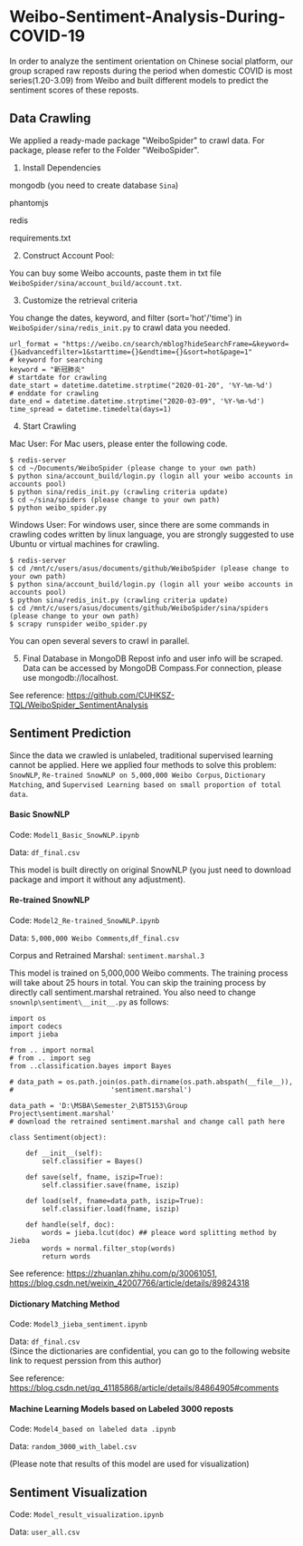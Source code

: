 # Weibo-Sentiment-Analysis-During-COVID-19
In order to analyze the sentiment orientation on Chinese social platform, our group scraped raw reposts during the period when domestic COVID is most series(1.20-3.09) from Weibo and built different models to predict the sentiment scores of these reposts.

## Data Crawling
We applied a ready-made package "WeiboSpider" to crawl data. For package, please refer to the Folder "WeiboSpider".

1. Install Dependencies  

mongodb (you need to create database `Sina`)  

phantomjs  

redis  

requirements.txt  


2. Construct Account Pool:  

You can buy some Weibo accounts, paste them in txt file `WeiboSpider/sina/account_build/account.txt`.  

3. Customize the retrieval criteria  

You change the dates, keyword, and filter (sort='hot'/'time') in `WeiboSpider/sina/redis_init.py` to crawl data you needed.  

```
url_format = "https://weibo.cn/search/mblog?hideSearchFrame=&keyword={}&advancedfilter=1&starttime={}&endtime={}&sort=hot&page=1"
# keyword for searching
keyword = "新冠肺炎"
# startdate for crawling
date_start = datetime.datetime.strptime("2020-01-20", '%Y-%m-%d')
# enddate for crawling
date_end = datetime.datetime.strptime("2020-03-09", '%Y-%m-%d')
time_spread = datetime.timedelta(days=1)
```  

4. Start Crawling  

Mac User:  For Mac users, please enter the following code.
```
$ redis-server
$ cd ~/Documents/WeiboSpider (please change to your own path)
$ python sina/account_build/login.py (login all your weibo accounts in accounts pool)
$ python sina/redis_init.py (crawling criteria update)
$ cd ~/sina/spiders (please change to your own path)
$ python weibo_spider.py
```
Windows User: For windows user, since there are some commands in crawling codes written by linux language, you are strongly suggested to use Ubuntu or virtual machines for crawling.  

```
$ redis-server
$ cd /mnt/c/users/asus/documents/github/WeiboSpider (please change to your own path)
$ python sina/account_build/login.py (login all your weibo accounts in accounts pool)
$ python sina/redis_init.py (crawling criteria update)
$ cd /mnt/c/users/asus/documents/github/WeiboSpider/sina/spiders (please change to your own path)
$ scrapy runspider weibo_spider.py
```  

You can open several severs to crawl in parallel.  

5. Final Database in MongoDB
Repost info and user info will be scraped. Data can be accessed by MongoDB Compass.For connection, please use mongodb://localhost.

See reference: https://github.com/CUHKSZ-TQL/WeiboSpider_SentimentAnalysis

## Sentiment Prediction
Since the data we crawled is unlabeled, traditional supervised learning cannot be applied. Here we applied four methods to solve this problem: ```SnowNLP```, ```Re-trained SnowNLP on 5,000,000 Weibo Corpus```, ```Dictionary Matching```, and ```Supervised Learning based on small proportion of total data```.
#### Basic SnowNLP
Code: ```Model1_Basic_SnowNLP.ipynb```  

Data: ```df_final.csv```  

This model is built directly on original SnowNLP (you just need to download package and import it without any adjustment).  

#### Re-trained SnowNLP
Code: ```Model2_Re-trained_SnowNLP.ipynb```  

Data: ```5,000,000 Weibo Comments```,```df_final.csv```  

Corpus and Retrained Marshal: ```sentiment.marshal.3```  

This model is trained on 5,000,000 Weibo comments. The training process will take about 25 hours in total. You can skip the training process by directly call sentiment.marshal retrained. You also need to change ```snownlp\sentiment\__init__.py``` as follows:  

```
import os
import codecs
import jieba

from .. import normal
# from .. import seg
from ..classification.bayes import Bayes

# data_path = os.path.join(os.path.dirname(os.path.abspath(__file__)),
#                        'sentiment.marshal')

data_path = 'D:\MSBA\Semester_2\BT5153\Group Project\sentiment.marshal' 
# download the retrained sentiment.marshal and change call path here

class Sentiment(object):

    def __init__(self):
        self.classifier = Bayes()

    def save(self, fname, iszip=True):
        self.classifier.save(fname, iszip)

    def load(self, fname=data_path, iszip=True):
        self.classifier.load(fname, iszip)

    def handle(self, doc):
        words = jieba.lcut(doc) ## pleace word splitting method by Jieba
        words = normal.filter_stop(words)
        return words
```  
See reference: https://zhuanlan.zhihu.com/p/30061051, https://blog.csdn.net/weixin_42007766/article/details/89824318  

#### Dictionary Matching Method
Code: ```Model3_jieba_sentiment.ipynb```   

Data: ```df_final.csv```  
(Since the dictionaries are confidential, you can go to the following website link to request perssion from this author)  

See reference: https://blog.csdn.net/qq_41185868/article/details/84864905#comments

#### Machine Learning Models based on Labeled 3000 reposts
Code: ```Model4_based on labeled data .ipynb```   

Data: ```random_3000_with_label.csv```  

(Please note that results of this model are used for visualization)  

## Sentiment Visualization
Code: ```Model_result_visualization.ipynb```   

Data: ```user_all.csv```  
